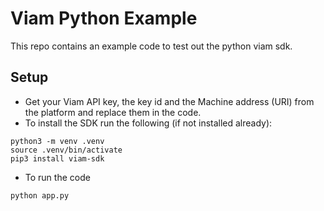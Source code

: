 # Viam Python Example

This repo contains an example code to test out the python viam sdk.

## Setup
- Get your Viam API key, the key id and the Machine address (URI) from the platform and replace them in the code.
- To install the SDK run the following (if not installed already):
```
python3 -m venv .venv
source .venv/bin/activate
pip3 install viam-sdk
```
- To run the code
```
python app.py
```
